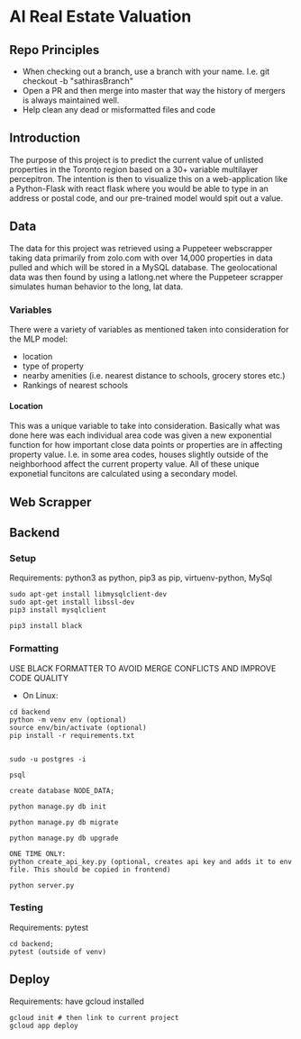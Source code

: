 # AI Real Estate Valuation

## Repo Principles

* When checking out a branch, use a branch with your name. I.e. git checkout -b "sathirasBranch"
* Open a PR and then merge into master that way the history of mergers is always maintained well. 
* Help clean any dead or misformatted files and code

## Introduction
The purpose of this project is to predict the current value of unlisted properties in the Toronto region based on a 30+ variable multilayer percepitron. The intention is then to visualize this on a web-application like a Python-Flask with react flask where you would be able to type in an address or postal code, and our pre-trained model would spit out a value.


## Data
The data for this project was retrieved using a Puppeteer webscrapper taking data primarily from zolo.com with over 14,000 properties in data pulled and which will be stored in a MySQL database. The geolocational data was then found by using a latlong.net where the Puppeteer scrapper simulates human behavior to the long, lat data.

### Variables
There were a variety of variables as mentioned taken into consideration for the MLP model:
* location
* type of property
* nearby amenities (i.e. nearest distance to schools, grocery stores etc.)
* Rankings of nearest schools

#### Location
This was a unique variable to take into consideration. Basically what was done here was each individual area code was given a new exponential function for how important close data points or properties are in affecting property value. I.e. in some area codes, houses slightly outside of the neighborhood affect the current property value.
All of these unique exponetial funcitons are calculated using a secondary model.



## Web Scrapper



## Backend 

### Setup 
Requirements: python3 as python, pip3 as pip, virtuenv-python, MySql
```
sudo apt-get install libmysqlclient-dev
sudo apt-get install libssl-dev
pip3 install mysqlclient

pip3 install black 
```

### Formatting

USE BLACK FORMATTER TO AVOID MERGE CONFLICTS AND IMPROVE CODE QUALITY

* On Linux: 
```
cd backend 
python -m venv env (optional)
source env/bin/activate (optional)
pip install -r requirements.txt


sudo -u postgres -i

psql

create database NODE_DATA;

python manage.py db init

python manage.py db migrate

python manage.py db upgrade

ONE TIME ONLY: 
python create_api_key.py (optional, creates api key and adds it to env file. This should be copied in frontend)

python server.py 
```


### Testing 
Requirements: pytest 
```
cd backend;
pytest (outside of venv)
```


## Deploy

Requirements: have gcloud installed 

```
gcloud init # then link to current project 
gcloud app deploy
```